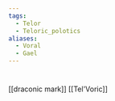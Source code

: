 ```yaml
---
tags:
  - Telor
  - Teloric_polotics
aliases:
  - Voral
  - Gael
---
```

# 

[[draconic mark]]
[[Tel'Voric]]